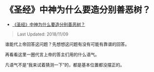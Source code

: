 # 《圣经》中神为什么要造分别善恶树？

- [《圣经》中神为什么要造分别善恶树？](https://www.zhihu.com/question/296155089/answer/528179342)


>Last Updated: 2018/11/09

谁能代上帝回答这问题？先想想这问题有没有可能有靠谱的回答。

再看看这里一圈代言上帝的答主们用的什么语气。

凡语气不是“我来试着猜测一下”的，都是基本位置都没摆正的。